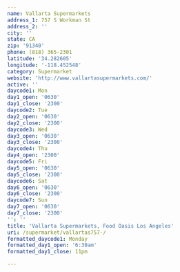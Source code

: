 ```yaml
---
name: Vallarta Supermarkets
address_1: 757 S Workman St
address_2: ''
city: ''
state: CA
zip: '91340'
phone: (818) 365-2301
latitude: '34.282605'
longitude: '-118.452548'
category: Supermarket
website: 'http://www.vallartasupermarkets.com/'
active: ''
daycode1: Mon
day1_open: '0630'
day1_close: '2300'
daycode2: Tue
day2_open: '0630'
day2_close: '2300'
daycode3: Wed
day3_open: '0630'
day3_close: '2300'
daycode4: Thu
day4_open: '2300'
daycode5: Fri
day5_open: '0630'
day5_close: '2300'
daycode6: Sat
day6_open: '0630'
day6_close: '2300'
daycode7: Sun
day7_open: '0630'
day7_close: '2300'
'': ''
title: 'Vallarta Supermarkets, Food Oasis Los Angeles'
uri: /supermarket/vallartas757-/
formatted_daycode1: Monday
formatted_day1_open: '6:30am'
formatted_day1_close: 11pm

---
```

